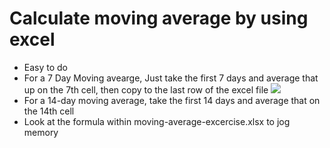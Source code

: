 # Calculate moving average by using excel
* Easy to do 
 * For a 7 Day Moving avearge, Just take the first 7 days and average that up on the 7th cell, then copy to the last row of the excel file
    <img src='images/ma-in-sheets.img'>
 * For a 14-day moving average, take the  first 14 days and average that on the 14th cell
 * Look at the formula within moving-average-excercise.xlsx to jog memory